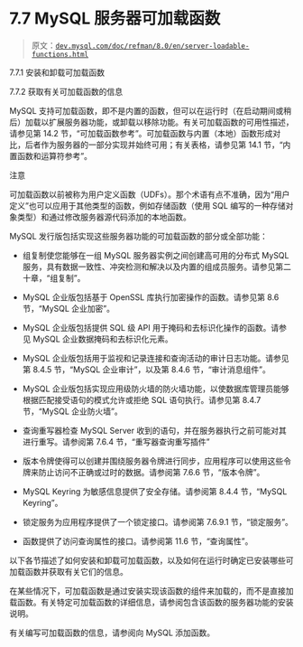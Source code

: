 # 7.7 MySQL 服务器可加载函数

> 原文：[`dev.mysql.com/doc/refman/8.0/en/server-loadable-functions.html`](https://dev.mysql.com/doc/refman/8.0/en/server-loadable-functions.html)

7.7.1 安装和卸载可加载函数

7.7.2 获取有关可加载函数的信息

MySQL 支持可加载函数，即不是内置的函数，但可以在运行时（在启动期间或稍后）加载以扩展服务器功能，或卸载以移除功能。有关可加载函数的可用性描述，请参见第 14.2 节，“可加载函数参考”。可加载函数与内置（本地）函数形成对比，后者作为服务器的一部分实现并始终可用；有关表格，请参见第 14.1 节，“内置函数和运算符参考”。

注意

可加载函数以前被称为用户定义函数（UDFs）。那个术语有点不准确，因为“用户定义”也可以应用于其他类型的函数，例如存储函数（使用 SQL 编写的一种存储对象类型）和通过修改服务器源代码添加的本地函数。

MySQL 发行版包括实现这些服务器功能的可加载函数的部分或全部功能：

+   组复制使您能够在一组 MySQL 服务器实例之间创建高可用的分布式 MySQL 服务，具有数据一致性、冲突检测和解决以及内置的组成员服务。请参见第二十章，“组复制”。

+   MySQL 企业版包括基于 OpenSSL 库执行加密操作的函数。请参见第 8.6 节，“MySQL 企业加密”。

+   MySQL 企业版包括提供 SQL 级 API 用于掩码和去标识化操作的函数。请参见 MySQL 企业数据掩码和去标识化元素。

+   MySQL 企业版包括用于监视和记录连接和查询活动的审计日志功能。请参见第 8.4.5 节，“MySQL 企业审计”，以及第 8.4.6 节，“审计消息组件”。

+   MySQL 企业版包括实现应用级防火墙的防火墙功能，以使数据库管理员能够根据匹配接受语句的模式允许或拒绝 SQL 语句执行。请参见第 8.4.7 节，“MySQL 企业防火墙”。

+   查询重写器检查 MySQL Server 收到的语句，并在服务器执行之前可能对其进行重写。请参阅第 7.6.4 节，“重写器查询重写插件”

+   版本令牌使得可以创建并围绕服务器令牌进行同步，应用程序可以使用这些令牌来防止访问不正确或过时的数据。请参阅第 7.6.6 节，“版本令牌”。

+   MySQL Keyring 为敏感信息提供了安全存储。请参阅第 8.4.4 节，“MySQL Keyring”。

+   锁定服务为应用程序提供了一个锁定接口。请参阅第 7.6.9.1 节，“锁定服务”。

+   函数提供了访问查询属性的接口。请参阅第 11.6 节，“查询属性”。

以下各节描述了如何安装和卸载可加载函数，以及如何在运行时确定已安装哪些可加载函数并获取有关它们的信息。

在某些情况下，可加载函数是通过安装实现该函数的组件来加载的，而不是直接加载函数。有关特定可加载函数的详细信息，请参阅包含该函数的服务器功能的安装说明。

有关编写可加载函数的信息，请参阅向 MySQL 添加函数。
